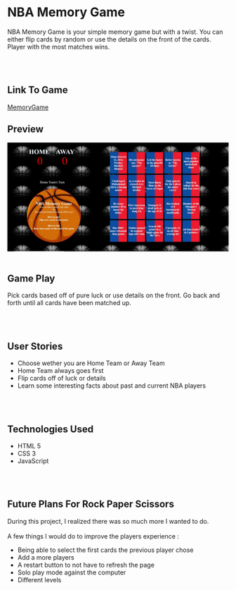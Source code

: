 # NBA Memory Game 
NBA Memory Game is your simple memory game but with a twist. You can either flip cards by random or use the details on the front of the cards. Player with the most matches wins.

<br>
<br>

## Link To Game 
[MemoryGame](https://danielmorris710.github.io/Memory-Game/index.html)

## Preview
![Begin Game](images/Screenshot1.jpg)
<br>
<br>

## Game Play
Pick cards based off of pure luck or use details on the front.
Go back and forth until all cards have been matched up.

<br>
<br>

## User Stories
- Choose wether you are Home Team or Away Team
- Home Team always goes first
- Flip cards off of luck or details
- Learn some interesting facts about past and current NBA players 

<br>
<br>

## Technologies Used 
- HTML 5
- CSS 3
- JavaScript

<br>
<br>

## Future Plans For Rock Paper Scissors 
During this project, I realized there was so much more I wanted to do. 
<br>
<br>
A few things I would do to improve the players experience :
- Being able to select the first cards the previous player chose 
- Add a more players  
- A restart button to not have to refresh the page 
- Solo play mode against the computer
- Different levels